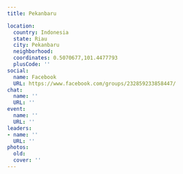 ```yaml
---
title: Pekanbaru

location:
  country: Indonesia
  state: Riau
  city: Pekanbaru
  neighborhood: 
  coordinates: 0.5070677,101.4477793
  plusCode: ''
social:
  name: Facebook
  URL: https://www.facebook.com/groups/232859233858447/
chat:
  name: ''
  URL: ''
event:
  name: ''
  URL: ''
leaders:
- name: ''
  URL: ''
photos:
  old: 
  cover: ''
---
```

